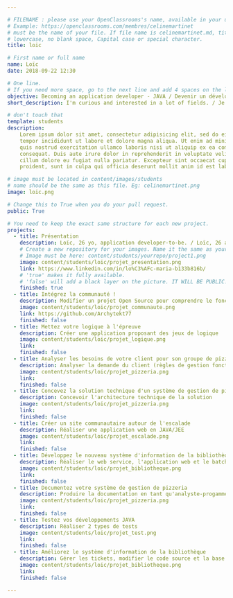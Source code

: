 ```yaml
---

# FILENAME : please use your OpenClassrooms's name, available in your url.
# Example: https://openclassrooms.com/membres/celinemartinet
# must be the name of your file. If file name is celinemartinet.md, title is celinemartinet.
# lowercase, no blank space, Capital case or special character.
title: loic

# First name or full name
name: Loïc
date: 2018-09-22 12:30

# One line.
# If you need more space, go to the next line and add 4 spaces on the left, as in 'description'.
objective: Becoming an application developer - JAVA / Devenir un développeur d'application - JAVA
short_description: I'm curious and interested in a lot of fields. / Je suis curieux et intéressé par de nombreux domaines.

# don't touch that
template: students
description:
    Lorem ipsum dolor sit amet, consectetur adipisicing elit, sed do eiusmod
    tempor incididunt ut labore et dolore magna aliqua. Ut enim ad minim veniam,
    quis nostrud exercitation ullamco laboris nisi ut aliquip ex ea commodo
    consequat. Duis aute irure dolor in reprehenderit in voluptate velit esse
    cillum dolore eu fugiat nulla pariatur. Excepteur sint occaecat cupidatat non
    proident, sunt in culpa qui officia deserunt mollit anim id est laborum.

# image must be located in content/images/students
# name should be the same as this file. Eg: celinemartinet.png
image: loic.png

# Change this to True when you do your pull request.
public: True

# You need to keep the exact same structure for each new project.
projects:
  - title: Présentation
    description: Loïc, 26 yo, application developer-to-be. / Loïc, 26 ans, futur développeur d'application.
    # Create a new repository for your images. Name it the same as your nickname and profile picture.
    # Image must be here: content/students/yourrepo/project1.png
    image: content/students/loic/projet_presentation.png
    link: https://www.linkedin.com/in/lo%C3%AFc-maria-b133b816b/
    # 'true' makes it fully available.
    # 'false' will add a black layer on the picture. IT WILL BE PUBLIC!
    finished: true
  - title: Intégrez la communauté !
    description: Modifier un projet Open Source pour comprendre le fonctionnement de Git, Github et des pull requests 
    image: content/students/loic/projet_communaute.png
    link: https://github.com/Archytekt77
    finished: false
  - title: Mettez votre logique à l'épreuve
    description: Créer une application proposant des jeux de logique
    image: content/students/loic/projet_logique.png
    link:
    finished: false
  - title: Analyser les besoins de votre client pour son groupe de pizzerias
    description: Analyser la demande du client (règles de gestion fonctionnelles, processus de prise de commande...)
    image: content/students/loic/projet_pizzeria.png
    link:
    finished: false
  - title: Concevez la solution technique d'un système de gestion de pizzeria
    description: Concevoir l'architecture technique de la solution
    image: content/students/loic/projet_pizzeria.png
    link:
    finished: false
  - title: Créer un site communautaire autour de l'escalade
    description: Réaliser une application web en JAVA/JEE
    image: content/students/loic/projet_escalade.png
    link:
    finished: false
  - title: Développez le nouveau système d'information de la bibliothèque d'une grande ville
    description: Réaliser le web service, l'application web et le batch en JAVA/JEE
    image: content/students/loic/projet_bibliotheque.png
    link:
    finished: false
  - title: Documentez votre système de gestion de pizzeria
    description: Produire la documentation en tant qu'analyste-progammeur
    image: content/students/loic/projet_pizzeria.png
    link:
    finished: false
  - title: Testez vos développements JAVA
    description: Réaliser 2 types de tests
    image: content/students/loic/projet_test.png
    link:
    finished: false
  - title: Améliorez le système d'information de la bibliothèque
    description: Gérer les tickets, modifier le code source et la base de données...
    image: content/students/loic/projet_bibliotheque.png
    link:
    finished: false

---
```

